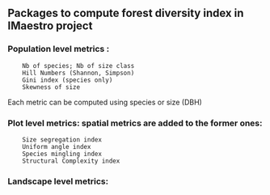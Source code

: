 ## Packages to compute forest diversity index in IMaestro project


### Population level metrics :
        Nb of species; Nb of size class
        Hill Numbers (Shannon, Simpson)
        Gini index (species only)
        Skewness of size

Each metric can be computed using species or size (DBH)


### Plot level metrics: spatial metrics are added to the former ones:
        Size segregation index
        Uniform angle index 
        Species mingling index
        Structural Complexity index

### Landscape level metrics:

